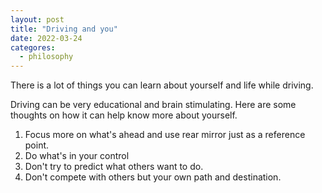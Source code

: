 ```yaml
---
layout: post
title: "Driving and you"
date: 2022-03-24
categores:
  - philosophy 
---
```


There is a lot of things you can learn about yourself and life while driving. 

<!-- more -->


Driving can be very educational and brain stimulating. Here are some thoughts on how it can help know more about yourself. 

1. Focus more on what's ahead and use rear mirror just as a reference point. 
2. Do what's in your control
3. Don't try to predict what others want to do. 
4. Don't compete with others but your own path and destination. 

